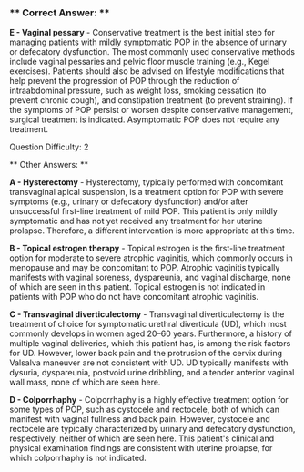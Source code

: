 ### ** Correct Answer: **

**E - Vaginal pessary** - Conservative treatment is the best initial step for managing patients with mildly symptomatic POP in the absence of urinary or defecatory dysfunction. The most commonly used conservative methods include vaginal pessaries and pelvic floor muscle training (e.g., Kegel exercises). Patients should also be advised on lifestyle modifications that help prevent the progression of POP through the reduction of intraabdominal pressure, such as weight loss, smoking cessation (to prevent chronic cough), and constipation treatment (to prevent straining). If the symptoms of POP persist or worsen despite conservative management, surgical treatment is indicated. Asymptomatic POP does not require any treatment.

Question Difficulty: 2

** Other Answers: **

**A - Hysterectomy** - Hysterectomy, typically performed with concomitant transvaginal apical suspension, is a treatment option for POP with severe symptoms (e.g., urinary or defecatory dysfunction) and/or after unsuccessful first-line treatment of mild POP. This patient is only mildly symptomatic and has not yet received any treatment for her uterine prolapse. Therefore, a different intervention is more appropriate at this time.

**B - Topical estrogen therapy** - Topical estrogen is the first-line treatment option for moderate to severe atrophic vaginitis, which commonly occurs in menopause and may be concomitant to POP. Atrophic vaginitis typically manifests with vaginal soreness, dyspareunia, and vaginal discharge, none of which are seen in this patient. Topical estrogen is not indicated in patients with POP who do not have concomitant atrophic vaginitis.

**C - Transvaginal diverticulectomy** - Transvaginal diverticulectomy is the treatment of choice for symptomatic urethral diverticula (UD), which most commonly develops in women aged 20–60 years. Furthermore, a history of multiple vaginal deliveries, which this patient has, is among the risk factors for UD. However, lower back pain and the protrusion of the cervix during Valsalva maneuver are not consistent with UD. UD typically manifests with dysuria, dyspareunia, postvoid urine dribbling, and a tender anterior vaginal wall mass, none of which are seen here.

**D - Colporrhaphy** - Colporrhaphy is a highly effective treatment option for some types of POP, such as cystocele and rectocele, both of which can manifest with vaginal fullness and back pain. However, cystocele and rectocele are typically characterized by urinary and defecatory dysfunction, respectively, neither of which are seen here. This patient's clinical and physical examination findings are consistent with uterine prolapse, for which colporrhaphy is not indicated.

